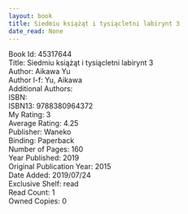 ```yaml
---
layout: book
title: Siedmiu książąt i tysiącletni labirynt 3
date_read: None
---
```


Book Id: 45317644<br />
Title: Siedmiu książąt i tysiącletni labirynt 3<br />
Author: Aikawa Yu<br />
Author l-f: Yu, Aikawa<br />
Additional Authors: <br />
ISBN: <br />
ISBN13: 9788380964372<br />
My Rating: 3<br />
Average Rating: 4.25<br />
Publisher: Waneko<br />
Binding: Paperback<br />
Number of Pages: 160<br />
Year Published: 2019<br />
Original Publication Year: 2015<br />
Date Added: 2019/07/24<br />
Exclusive Shelf: read<br />
Read Count: 1<br />
Owned Copies: 0<br />

